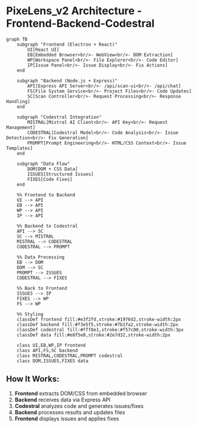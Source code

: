 # PixeLens_v2 Architecture - Frontend-Backend-Codestral

```mermaid
graph TB
    subgraph "Frontend (Electron + React)"
        UI[React UI]
        EB[Embedded Browser<br/>- WebView<br/>- DOM Extraction]
        WP[Workspace Panel<br/>- File Explorer<br/>- Code Editor]
        IP[Issue Panel<br/>- Issue Display<br/>- Fix Actions]
    end
    
    subgraph "Backend (Node.js + Express)"
        API[Express API Server<br/>- /api/scan-ui<br/>- /api/chat]
        FS[File System Service<br/>- Project Files<br/>- Code Updates]
        SC[Scan Controller<br/>- Request Processing<br/>- Response Handling]
    end
    
    subgraph "Codestral Integration"
        MISTRAL[Mistral AI Client<br/>- API Key<br/>- Request Management]
        CODESTRAL[Codestral Model<br/>- Code Analysis<br/>- Issue Detection<br/>- Fix Generation]
        PROMPT[Prompt Engineering<br/>- HTML/CSS Context<br/>- Issue Templates]
    end
    
    subgraph "Data Flow"
        DOM[DOM + CSS Data]
        ISSUES[Structured Issues]
        FIXES[Code Fixes]
    end
    
    %% Frontend to Backend
    UI --> API
    EB --> API
    WP --> API
    IP --> API
    
    %% Backend to Codestral
    API --> SC
    SC --> MISTRAL
    MISTRAL --> CODESTRAL
    CODESTRAL --> PROMPT
    
    %% Data Processing
    EB --> DOM
    DOM --> SC
    PROMPT --> ISSUES
    CODESTRAL --> FIXES
    
    %% Back to Frontend
    ISSUES --> IP
    FIXES --> WP
    FS --> WP
    
    %% Styling
    classDef frontend fill:#e3f2fd,stroke:#1976d2,stroke-width:2px
    classDef backend fill:#f3e5f5,stroke:#7b1fa2,stroke-width:2px
    classDef codestral fill:#fff8e1,stroke:#f57c00,stroke-width:3px
    classDef data fill:#e8f5e8,stroke:#2e7d32,stroke-width:2px
    
    class UI,EB,WP,IP frontend
    class API,FS,SC backend
    class MISTRAL,CODESTRAL,PROMPT codestral
    class DOM,ISSUES,FIXES data
```

## How It Works:

1. **Frontend** extracts DOM/CSS from embedded browser
2. **Backend** receives data via Express API
3. **Codestral** analyzes code and generates issues/fixes
4. **Backend** processes results and updates files
5. **Frontend** displays issues and applies fixes 